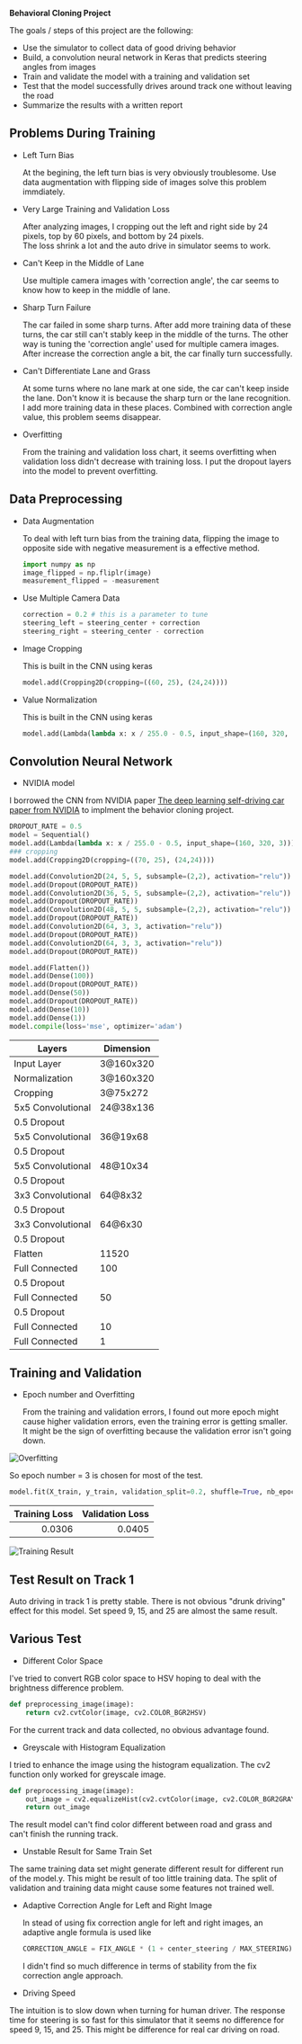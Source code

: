 **Behavioral Cloning Project**

The goals / steps of this project are the following:
* Use the simulator to collect data of good driving behavior
* Build, a convolution neural network in Keras that predicts steering angles from images
* Train and validate the model with a training and validation set
* Test that the model successfully drives around track one without leaving the road
* Summarize the results with a written report
## Problems During Training ## 
* Left Turn Bias

  At the begining, the left turn bias is very obviously troublesome.  Use data augmentation with flipping side of images 
  solve this problem immdiately.
  
* Very Large Training and Validation Loss

  After analyzing images, I cropping out the left and right side by 24 pixels, top by 60 pixels, and bottom by 24 pixels.  
  The loss shrink a lot and the auto drive in simulator seems to work.
  
* Can't Keep in the Middle of Lane
  
  Use multiple camera images with 'correction angle', the car seems to know how to keep in the middle of lane.
  
* Sharp Turn Failure

  The car failed in some sharp turns.  After add more training data of these turns, the car still can't stably keep in the middle 
  of the turns. The other way is tuning the 'correction angle' used for multiple camera images.  After increase the correction angle
  a bit, the car finally turn successfully.

* Can't Differentiate Lane and Grass

  At some turns where no lane mark at one side, the car can't keep inside the lane.  Don't know it is because the sharp turn or 
  the lane recognition. I add more training data in these places.  Combined with correction angle value, this problem seems disappear.

* Overfitting 
   
   From the training and validation loss chart, it seems overfitting when validation loss didn't decrease with training loss.  I 
   put the dropout layers into the model to prevent overfitting. 
   
## Data Preprocessing ##
* Data Augmentation

   To deal with left turn bias from the training data, flipping the image to opposite side with negative measurement 
   is a effective method.
   
   ```python
  import numpy as np
  image_flipped = np.fliplr(image)
  measurement_flipped = -measurement
   ```
* Use Multiple Camera Data
   
   ```python
   correction = 0.2 # this is a parameter to tune
   steering_left = steering_center + correction
   steering_right = steering_center - correction
   ```
   
* Image Cropping

   This is built in the CNN using keras
   ```python
   model.add(Cropping2D(cropping=((60, 25), (24,24))))
   ```
* Value Normalization

  This is built in the CNN using keras
  ```python
  model.add(Lambda(lambda x: x / 255.0 - 0.5, input_shape=(160, 320, 3)))
  ```

## Convolution Neural Network ###

* NVIDIA model 

I borrowed the CNN from NVIDIA paper
[The deep learning self-driving car paper from NVIDIA](https://devblogs.nvidia.com/parallelforall/deep-learning-self-driving-cars/)
to implment the behavior cloning project.  

```python
DROPOUT_RATE = 0.5
model = Sequential()
model.add(Lambda(lambda x: x / 255.0 - 0.5, input_shape=(160, 320, 3)))
### cropping
model.add(Cropping2D(cropping=((70, 25), (24,24))))

model.add(Convolution2D(24, 5, 5, subsample=(2,2), activation="relu"))
model.add(Dropout(DROPOUT_RATE))
model.add(Convolution2D(36, 5, 5, subsample=(2,2), activation="relu"))
model.add(Dropout(DROPOUT_RATE))
model.add(Convolution2D(48, 5, 5, subsample=(2,2), activation="relu"))
model.add(Dropout(DROPOUT_RATE))
model.add(Convolution2D(64, 3, 3, activation="relu"))
model.add(Dropout(DROPOUT_RATE))
model.add(Convolution2D(64, 3, 3, activation="relu"))
model.add(Dropout(DROPOUT_RATE))

model.add(Flatten())
model.add(Dense(100))
model.add(Dropout(DROPOUT_RATE))
model.add(Dense(50))
model.add(Dropout(DROPOUT_RATE))
model.add(Dense(10))
model.add(Dense(1))
model.compile(loss='mse', optimizer='adam')

```

|Layers       |  Dimension |
|-------------|------------|
|Input Layer  | 3@160x320  |
|Normalization| 3@160x320  |
|Cropping     |  3@75x272  |
|5x5 Convolutional  | 24@38x136 |
|0.5 Dropout        |           |
|5x5 Convolutional  | 36@19x68  |
|0.5 Dropout        |          |
|5x5 Convolutional  | 48@10x34  |
|0.5 Dropout        |          |
|3x3 Convolutional  | 64@8x32   |
|0.5 Dropout        |          |
|3x3 Convolutional  | 64@6x30   |
|0.5 Dropout        |          |
|Flatten            | 11520     |
|Full Connected     | 100       |
|0.5 Dropout        |          |
|Full Connected     | 50        |
|0.5 Dropout        |          |
|Full Connected     | 10   |
|Full Connected     | 1   |

## Training and Validation ###
* Epoch number and Overfitting

   From the training and validation errors, I found out more epoch might cause higher validation errors, even the training error 
   is getting smaller.  It might be the sign of overfitting because the validation error isn't going down.  
   
 
![Overfitting](https://github.com/MichaelTien8901/Self-Driving-Car-Behavior-Cloning/blob/master/overfitting.png "Overfitting if Epoch > 2")
   
   So epoch number = 3 is chosen for most of the test.
      
   ```python
   model.fit(X_train, y_train, validation_split=0.2, shuffle=True, nb_epoch=3)
   ```
| Training Loss | Validation Loss  |
| -------------:| ----------------:|
| 0.0306        |  0.0405          |

![Training Result](https://github.com/MichaelTien8901/Self-Driving-Car-Behavior-Cloning/blob/master/training_loss.png "Training Loss")

## Test Result on Track 1 ##

Auto driving in track 1 is pretty stable.  There is not obvious "drunk driving" effect for this model. 
Set speed 9, 15, and 25 are almost the same result.  

## Various Test

* Different Color Space

I've tried to convert RGB color space to HSV hoping to deal with the brightness difference problem.  

```python
def preprocessing_image(image):
    return cv2.cvtColor(image, cv2.COLOR_BGR2HSV)
```

For the current track and data collected, no obvious advantage found.

* Greyscale with Histogram Equalization

I tried to enhance the image using the histogram equalization.  The cv2 function only worked for greyscale image.  

```python
def preprocessing_image(image):
    out_image = cv2.equalizeHist(cv2.cvtColor(image, cv2.COLOR_BGR2GRAY))
    return out_image
```

The result model can't find color different between road and grass and can't finish the running track.

* Unstable Result for Same Train Set

The same training data set might generate different result for different run of the model.y.  This might be result of too little 
training data.  The split of validation and training data might cause some features not trained well.  

* Adaptive Correction Angle for Left and Right Image

   In stead of using fix correction angle for left and right images, an adaptive angle formula is used like
   ```python
   CORRECTION_ANGLE = FIX_ANGLE * (1 + center_steering / MAX_STEERING)
   ```
   I didn't find so much difference in terms of stability from the fix correction angle approach.  

* Driving Speed

The intuition is to slow down when turning for human driver.  The response time for steering
is so fast for this simulator that it seems no difference for speed 9, 15, and 25. This might be difference 
for real car driving on road.



